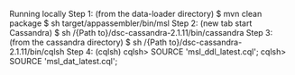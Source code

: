 Running locally
Step 1: (from the data-loader directory)
  $ mvn clean package
  $ sh target/appassembler/bin/msl 
Step 2: (new tab start Cassandra)
  $ sh /{Path to}/dsc-cassandra-2.1.11/bin/cassandra
Step 3: (from the cassandra directory)
  $ sh /{Path to}/dsc-cassandra-2.1.11/bin/cqlsh
Step 4: (cqlsh)
  cqlsh> SOURCE 'msl_ddl_latest.cql';
  cqlsh> SOURCE 'msl_dat_latest.cql';